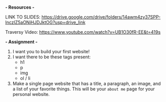 **- Resources -**

LINK TO SLIDES: https://drive.google.com/drive/folders/14awm4zy37SPP-lnczIZ5aONiHJDJktOG?usp=drive_link

Traversy Video: https://www.youtube.com/watch?v=UB1O30fR-EE&t=419s

**- Assignment -**

1. I want you to build your first website!
2. I want there to be these tags present:
   - h1
   - p
   - img
   - ol / li
3. Make a single page website that has a title, a paragraph, an image, and a list of your favorite things. This will be your `about me` page for your personal website.
